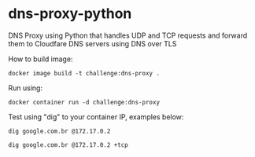 # dns-proxy-python
DNS Proxy using Python that handles UDP and TCP requests and forward them to Cloudfare DNS servers using DNS over TLS

How to build image:
```
docker image build -t challenge:dns-proxy .
```
Run using:
```
docker container run -d challenge:dns-proxy
```
Test using "dig" to your container IP, examples below:
```
dig google.com.br @172.17.0.2
```
```
dig google.com.br @172.17.0.2 +tcp
```
